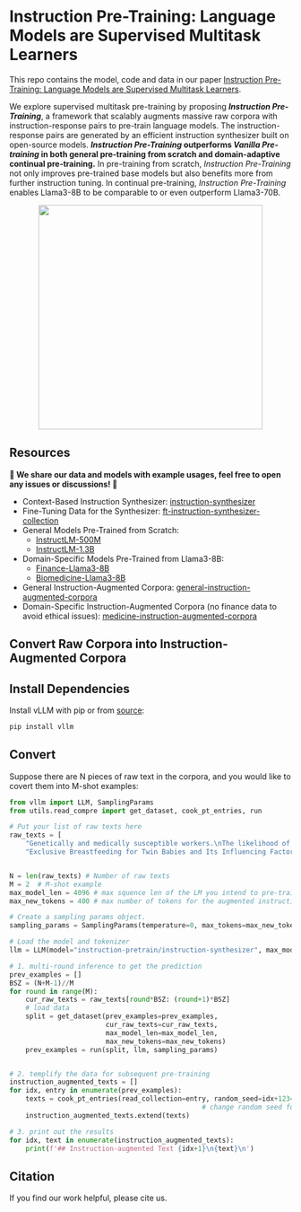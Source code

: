 # Instruction Pre-Training: Language Models are Supervised Multitask Learners
This repo contains the model, code and data in our paper [Instruction Pre-Training: Language Models are Supervised Multitask Learners](https://huggingface.co/papers/2406.14491).

We explore supervised multitask pre-training by proposing ***Instruction Pre-Training***, a framework that scalably augments massive raw corpora with instruction-response pairs to pre-train language models. The instruction-response pairs are generated by an efficient instruction synthesizer built on open-source models. ***Instruction Pre-Training* outperforms *Vanilla Pre-training* in both general pre-training from scratch and domain-adaptive continual pre-training.** In pre-training from scratch, *Instruction Pre-Training* not only improves pre-trained base models but also benefits more from further instruction tuning. In continual pre-training, *Instruction Pre-Training* enables Llama3-8B to be comparable to or even outperform Llama3-70B.

<p align='center'>
    <img src="https://cdn-uploads.huggingface.co/production/uploads/66711d2ee12fa6cc5f5dfc89/vRdsFIVQptbNaGiZ18Lih.png" width="400">
</p>


## Resources
**🤗 We share our data and models with example usages, feel free to open any issues or discussions! 🤗**

- Context-Based Instruction Synthesizer: [instruction-synthesizer](https://huggingface.co/instruction-pretrain/instruction-synthesizer)
- Fine-Tuning Data for the Synthesizer: [ft-instruction-synthesizer-collection](https://huggingface.co/datasets/instruction-pretrain/ft-instruction-synthesizer-collection)
- General Models Pre-Trained from Scratch:
  - [InstructLM-500M](https://huggingface.co/instruction-pretrain/InstructLM-500M)
  - [InstructLM-1.3B](https://huggingface.co/instruction-pretrain/InstructLM-1.3B)
- Domain-Specific Models Pre-Trained from Llama3-8B:
  - [Finance-Llama3-8B](https://huggingface.co/instruction-pretrain/finance-Llama3-8B)
  - [Biomedicine-Llama3-8B](https://huggingface.co/instruction-pretrain/medicine-Llama3-8B)
- General Instruction-Augmented Corpora: [general-instruction-augmented-corpora](https://huggingface.co/datasets/instruction-pretrain/general-instruction-augmented-corpora)
- Domain-Specific Instruction-Augmented Corpora (no finance data to avoid ethical issues): [medicine-instruction-augmented-corpora](https://huggingface.co/datasets/instruction-pretrain/medicine-instruction-augmented-corpora)

## Convert Raw Corpora into Instruction-Augmented Corpora
## Install Dependencies
Install vLLM with pip or from [source](https://vllm.readthedocs.io/en/latest/getting_started/installation.html#build-from-source):

```bash
pip install vllm
```

## Convert
Suppose there are N pieces of raw text in the corpora, and you would like to covert them into M-shot examples:

```python
from vllm import LLM, SamplingParams
from utils.read_compre import get_dataset, cook_pt_entries, run

# Put your list of raw texts here
raw_texts = [
    "Genetically and medically susceptible workers.\nThe likelihood of an individual becoming ill from a hazardous material or condition is strongly influenced by both their genetic makeup and their underlying state of health. Although the past decade has seen great advances in understanding human variation in health and genetic polymorphisms and in the diagnosis and treatment of disease, much less progress has been made in effectively using this information to protect worker health. Scientific evidence for increased susceptibility often is weak and rarely satisfies legal thresholds for sufficient risk to warrant exclusion from a particular job. When public safety is a major concern, many legally mandated exclusions are not well justified. Medical opinions about fitness to work should be based upon a systematic and credible analysis of the condition, its relationship to ability and risk for a particular job, and knowledge of possible accommodations. Conclusions should reflect the limitations of scientific knowledge and guidance from antidiscrimination legislation.",
    "Exclusive Breastfeeding for Twin Babies and Its Influencing Factors: A Study in East Java, Indonesia.\nThis study aimed to identify the factors that influence the success of exclusive breastfeeding in twins. This cross-sectional study was conducted on 184 mothers who had twins aged 6-23 months in Malang Raya, East Java, Indonesia and used the consecutive sampling technique. The data was collected through distributing questionnaires containing questions related to knowledge about exclusive breastfeeding, breastfeeding self-efficacy, and the support of family and certified health workers. Multinomial regression statistical test results show that the most influential factor for the success of exclusive breastfeeding with twins was breastfeeding self-efficacy (OR 0.111; 95% CI 0.033-0.387). A high level of breastfeeding self-efficacy can increase a mother's confidence to be able to provide exclusive breastfeeding for twins. This study suggests that nurses can provide breastfeeding counselling to improve breastfeeding self-efficacy."]


N = len(raw_texts) # Number of raw texts
M = 2  # M-shot example
max_model_len = 4096 # max squence len of the LM you intend to pre-train
max_new_tokens = 400 # max number of tokens for the augmented instruction-response pairs

# Create a sampling params object.
sampling_params = SamplingParams(temperature=0, max_tokens=max_new_tokens)

# Load the model and tokenizer
llm = LLM(model="instruction-pretrain/instruction-synthesizer", max_model_len=max_model_len)

# 1. multi-round inference to get the prediction
prev_examples = []
BSZ = (N+M-1)//M
for round in range(M):
    cur_raw_texts = raw_texts[round*BSZ: (round+1)*BSZ]
    # load data
    split = get_dataset(prev_examples=prev_examples, 
                        cur_raw_texts=cur_raw_texts, 
                        max_model_len=max_model_len,
                        max_new_tokens=max_new_tokens)
    prev_examples = run(split, llm, sampling_params)


# 2. templify the data for subsequent pre-training
instruction_augmented_texts = []
for idx, entry in enumerate(prev_examples):
    texts = cook_pt_entries(read_collection=entry, random_seed=idx+12345) 
                                                # change random seed for each entry for diveristy
    instruction_augmented_texts.extend(texts)

# 3. print out the results
for idx, text in enumerate(instruction_augmented_texts):
    print(f'## Instruction-augmented Text {idx+1}\n{text}\n')
```

## Citation
If you find our work helpful, please cite us.
